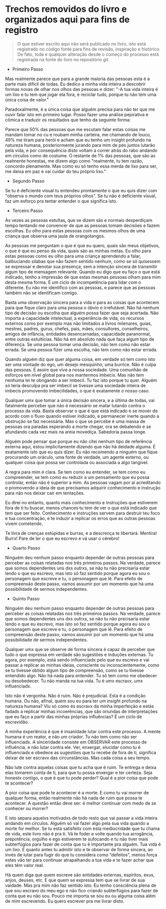 Trechos removidos do livro e organizados aqui para fins de registro
=

>O que estiver escrito aqui não será publicado no livro, isto está registrado no código fonte para fins de revisão, inspiração e histórico. De fato, toda e qualquer alteração desde o começo do processo está registrada na fonte do livro no repositório git.

* Primeiro Passo

Mas realmente parece que para a grande maioria das pessoas esta é a parte mais difícil de todas. Eu dedico a minha vida inteira a descobrir formas novas de olhar nos olhos das pessoas e dizer: "-A tua vida inteira é um lixo e tu tem que jogar ela fora, e reciclar tudo, porque tu não tem uma única coisa de valor."

Paradoxalmente, é a única coisa que alguém precisa para não ter que me ouvir falar isto em primeiro lugar. Posso fazer uma análise pejorativa e cômica e traduzir os resultados que tenho da seguinte forma:

Parece que 50% das pessoas que me escutam falar estas coisas me mandam tomar no cu e roubam minha carteira, me chamando de louco, 49% me tiram para herói e acham que eu tenho um insight profundo na natureza humana, posteriormente jurando para mim de pés juntos lutarão pela vida, e por consequência disto voltam a correr atrás do rabo andando em círculos como de costume. O restante de 1% das pessoas, que são as realmente honestas, me dizem algo como "realmente, tu tem razão, concordo plenamente. Mas como eu só tenho essa merda de lixo para ser, me deixa em paz e vai cuidar do teu próprio lixo."

* Segundo Passo

Se tu é deficiente visual tu entendeu prontamente o que eu quis dizer com "observa o mundo com teus próprios olhos". Se tu não é deficiente visual, faz um esforço pra tentar entender o que significa isto.

* Terceiro Passo

Às vezes as pessoas estultas, que se dizem sãs e normais desperdiçam tempo tentando me convencer de que as pessoas tomam decisões e fazem escolhas. Eu olho para estas pessoas com os mesmos olhos de uma criança que observa uma jaula de orangotangos.

As pessoas me perguntam o que é que eu quero, quais são meus objetivos, o que é que eu penso da vida, quais são as minhas metas. Eu olho para estas pessoas como eu olho para uma criança aprendendo a falar, balbuciando sílabas que não fazem sentido nenhum, como se só quisessem se expressar e denotar sua presença, sem a intenção sincera de transmitir algum tipo de mensagem relevante. Quando eu digo que eu faço o que está indicado, tenho a impressão de que estas mesmas pessoas olham para mim desta mesma forma. É um ciclo de incompetência para lidar com o diferente. Eu não me identifico com as pessoas, e parece que as pessoas também não se identificam comigo.

Basta uma observação sincera para a vida e para as coisas que acontecem para que fique claro para uma pessoa o óbvio e irrefutável. Não há nenhum tipo de decisão ou escolha que alguém possa fazer que seja acertada. Não importa a capacidade intelectual, a experiência de vida, os recursos externos como por exemplo mas não limitados a livros milenares, guias, mestres, padres, gurus, chefes, pais, mães, consultores, conselheiros, amigos de infância, entidades desencarnadas, capacidade paranormal, entre outras estultícias. Não há em absoluto nada que faça algum tipo de diferença. Se uma pessoa tomar uma decisão, não tem como não estar errada. Se uma pessoa fizer uma escolha, não tem como não estar errada.

Quando alguém diz que quer alguma coisa, em verdade só tem como isto ser uma vontade do ego, um desejo mesquinho, uma burrice. Não é culpa das pessoas. É assim que vive a nossa sociedade. Uma comunhão de esforços em nível global para nos mantermos imbecis. Mas não tem nenhuma lei te obrigando a ser imbecil. Tu faz isto porque tu quer. Alguém só teria desculpa pra ser imbecil se tivesse uma sociedade inteira de imbecis promovendo imbecilidades, o que é exatamente o nosso caso.

Qualquer umx que tomar a única decisão sincera, e a última de todas, vai fatalmente perceber que não é necessário se matar lutando contra o processo da vida. Basta observar o que é que está indicado e se mover de acordo com o fluxo quando estiver indicado, e permanecer inerte quando a obstrução se faz necessária. Mas o que se percebe é uma massa de pessoas ora paradas esperando a morte chegar, ora se debatendo e se afundando cada vez mais na areia movediça. Sabedoria passa longe.

Alguém pode pensar que porque eu não citei nenhum tipo de referência externa aqui, estou implicitamente dizendo que não há deidade alguma. É exatamente isto que eu quis dizer. Eu não recomendo a ninguém que fique procurando um oráculo, uma fonte de verdade, um agente externo, ou qualquer coisa que possa ser controlada ou associada a algo tangível.

A regra para mim é clara. Se tem como eu entender, se tem como eu compreender, se tem como eu reduzir a um pensamento que eu possa controlar, então não é superior a mim. As pessoas vagam por aí acreditando e promovendo a ideia de que precisamos adquirir conhecimento e instrução para não nos deixar cair em tentações.

Eu direi no entanto, quanto mais conhecimento e instruções que estiverem fora de ti tu buscar, menos chances tu tem de ver o que está indicado que tem que ser feito. Conhecimento e instruções servem para destruir teu foco e tua concentração, e te induzir a replicar os erros que as outras pessoas vivem cometendo.

Te livra de crenças estúpidas e burras, e a descrença te libertará. Mentira! Burrx! Pare de ler o que eu escrevo e vá usar o cérebro!

* Quarto Passo

Ninguém deu nenhum passo enquanto depender de outras pessoas para perceber as coisas relatadas nos três primeiros passos. Na verdade, parece que somos dependentes uns dxs outrxs, se não tu não precisaria estar lendo o que eu escrevo, mas isto só faz sentido porque agora eu sou o personagem que escreve e tu, o personagem que lê. Para efeito de compreensão deste passo, vamos assumir por um momento que há uma possibilidade de sermos independentes.

* Quinto Passo

Ninguém deu nenhum passo enquanto depender de outras pessoas para perceber as coisas relatadas nos três primeiros passos. Na verdade, parece que somos dependentes uns dxs outrxs, se não tu não precisaria estar lendo o que eu escrevo, mas isto só faz sentido porque agora eu sou o personagem que escreve e tu, o personagem que lê. Para efeito de compreensão deste passo, vamos assumir por um momento que há uma possibilidade de sermos independentes.

Qualquer umx que se observe de forma sincera é capaz de perceber que tudo o que expressa em verdade são sugestões e induções externas. Tu agora, por exemplo, está sendo influenciadx pelo que eu escrevo e vai passar a replicar as minhas ideias, consciente ou inconscientemente, como se tu tivesse obtido algum tipo de compreensão, como se tu tivesse entendido algo. Não há nada para entender. Tu só tem como me obedecer ou desobedecer. Tu não manda na tua vida. Tu é umx escravx, umx influenciadx.

Isto não é vergonha. Não é ruim. Não é prejudicial. Esta é a condição humana. Ou não, afinal, quem sou eu para ter um insight profundo na natureza humana? Viu só como és escravx da minha imperfeição e estás fadadx a replicar minhas incoerências, que são oriundas de interpretações que eu faço a partir das minhas próprias influências? É um ciclo de escravidão.

A minha experiência é que é insanidade lutar contra este processo. A mente humana é um reator, e não um criador. Tu não tem como não ser influenciadx. A sinceridade consiste em OBSERVAR este processo de influência, e não lutar contra ele. Ver, enxergar, elucidar como tu é influenciadx e obedece as sugestões que tu recebe de fora de ti, significa deixar de ser escravx das circunstâncias. Mas cada coisa a seu tempo.

Não lute contra aquelas coisas que tu acha que é ruim. Te entrega e deixa elas tomarem conta de ti, para que tu possa enxergar e ter certeza. Seja honestx contigo, o que é que tu pode perder? Qual é a pior coisa que pode te acontecer?

A pior coisa que pode te acontecer é a morte. E como tu vai morrer de qualquer forma, então realmente não há nada de ruim que possa te acontecer. A questão então deve ser: é melhor continuar com medo de se conhecer ou morrer?

E isto separa aquelxs motivadxs de todo resto que vai passar a vida inteira andando em círculos. Alguém só vai fazer algo pela sua vida quando a morte for melhor. Se tu está satisfeitx com esta mediocridade que tu chama de vida, este livro não é pra ti. Vá te foder e volte quando tua arrogância, prepotência, orgulho e ego estiverem te sufocando e tu não tiver mais subterfúgios para fazer de conta que tu é importante pra alguém.
Tua vida é um lixo. E quanto antes tu admitir isto e te observar de forma sincera, ao invés de lutar para fugir do que tu considera como “defeitos”, menos força estes vão ter para continuar atrapalhando a tua vida e te fazer achar que eles têm valor real.

Há quem diga que quem escreve são entidades externas, espíritos, exus, anjos, deuses, etc. E que quem se expressa tem que se livrar de sua vaidade. Mas pra mim não faz sentido isto. Eu tenho consciência plena de que sou escravo do meu ego e não fico criando subterfúgios para fazer de conta que eu não sou. Pouco me importa se sou eu ou alguma coisa além de mim escrevendo. Eu quero escrever pra me livrar disto.

